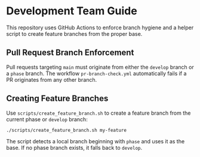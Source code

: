 # Development Team Guide

This repository uses GitHub Actions to enforce branch hygiene and a helper script to create feature branches from the proper base.

## Pull Request Branch Enforcement

Pull requests targeting `main` must originate from either the `develop` branch or a `phase` branch. The workflow `pr-branch-check.yml` automatically fails if a PR originates from any other branch.

## Creating Feature Branches

Use `scripts/create_feature_branch.sh` to create a feature branch from the current phase or `develop` branch:

```bash
./scripts/create_feature_branch.sh my-feature
```

The script detects a local branch beginning with `phase` and uses it as the base. If no phase branch exists, it falls back to `develop`.

